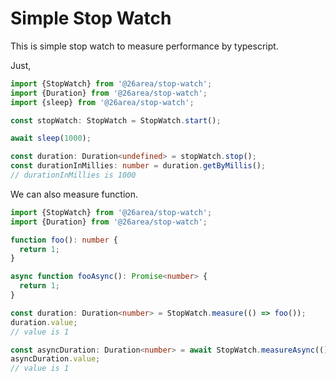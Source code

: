 # Simple Stop Watch

This is simple stop watch to measure performance by typescript.

Just, 

```typescript
import {StopWatch} from '@26area/stop-watch';
import {Duration} from '@26area/stop-watch';
import {sleep} from '@26area/stop-watch';

const stopWatch: StopWatch = StopWatch.start();

await sleep(1000);

const duration: Duration<undefined> = stopWatch.stop();
const durationInMillies: number = duration.getByMillis();
// durationInMillies is 1000
```

We can also measure function.
```typescript
import {StopWatch} from '@26area/stop-watch';
import {Duration} from '@26area/stop-watch';

function foo(): number {
  return 1;
}

async function fooAsync(): Promise<number> {
  return 1;
}

const duration: Duration<number> = StopWatch.measure(() => foo());
duration.value;
// value is 1

const asyncDuration: Duration<number> = await StopWatch.measureAsync(() => fooAsync());
asyncDuration.value;
// value is 1
```
